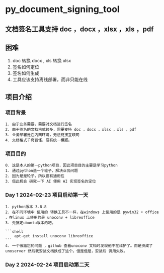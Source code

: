 # py_document_signing_tool

## 文档签名工具支持 doc ，docx ，xlsx ，xls ，pdf

## 困难

1. doc 转换 docx , xls 转换 xlsx
2. 签名如何定位
3. 签名如何生成
4. 工具应该支持离线部署，而非只能在线

## 项目介绍

### 项目背景

    1. 由于业务需要，需要对文档进行签名
    2. 由于签名的文档格式较多，需要支持 doc ，docx ，xlsx ，xls ，pdf
    3. 业务部署是在内网环境，无法链接互联网
    4. 文档格式千奇百怪，没有统一模版。

### 项目目的

    0. 这是本人的第一python项目，因此项目目的主要是学习python
    1. 通过python造一个轮子，解决业务问题
    2. 因为是是轮子，所以要有通用性
    3. 借此机会 研究一下 AI 使用 AI 实现签名的定位

### Day 1 2024-02-23 项目启动第一天

    1. python版本 3.8.8
    2. 在不同环境中 使用的 转换工具不一样，在windows 上使用的是 pywin32 + office ，在linux 上使用的是 unoconv + libreoffice 
    3. 先搞定ubuntu版本的吧。
    
    ```shell
        apt-get install unoconv libreoffice
    ```
    4. 一个很尴尬的问题 ，github 查看unoconv 文档时发现他不在维护了。而是换成了 unoserver 然后我安装文档换成了这个。但是但是，安装后 调用失败。

### Day 2 2024-02-24 项目启动第二天
